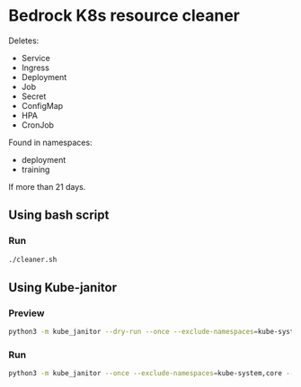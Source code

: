 # Bedrock K8s resource cleaner

Deletes:
- Service
- Ingress
- Deployment
- Job
- Secret
- ConfigMap
- HPA
- CronJob

Found in namespaces:
- deployment
- training

If more than 21 days.


## Using bash script

### Run
```bash
./cleaner.sh
```

## Using Kube-janitor

### Preview
```bash
python3 -m kube_janitor --dry-run --once --exclude-namespaces=kube-system,core --rules=./janitor-rules.yaml
```

### Run
```bash
python3 -m kube_janitor --once --exclude-namespaces=kube-system,core --rules=./janitor-rules.yaml
```
